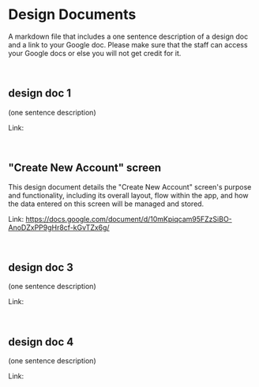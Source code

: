 # Design Documents

A markdown file that includes a one sentence description of a design doc and a link to your Google doc. 
Please make sure that the staff can access your Google docs or else you will not get credit for it.

<br>

## design doc 1

(one sentence description)

Link:

<br>

## "Create New Account" screen

This design document details the "Create New Account" screen's purpose and functionality, including its overall layout, flow within the app, and how the data entered on this screen will be managed and stored.

Link: https://docs.google.com/document/d/10mKpiqcam95FZzSiBO-AnoDZxPP9gHr8cf-kGvTZx6g/

<br>

## design doc 3

(one sentence description)

Link:

<br>

## design doc 4

(one sentence description)

Link:

<br>
